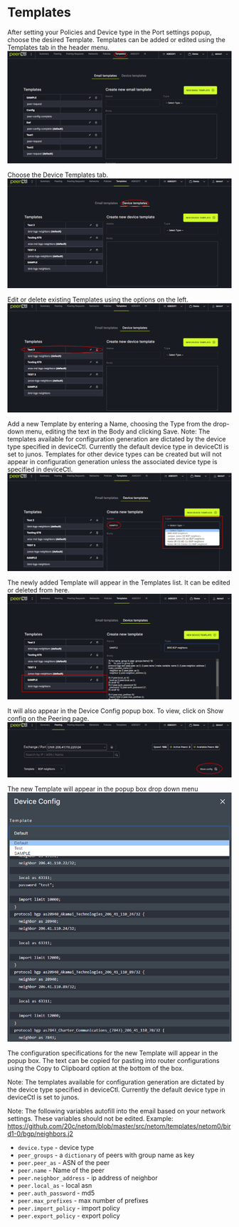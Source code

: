 # Templates

After setting your Policies and Device type in the Port settings popup, choose the desired Template. Templates can be added or edited using the Templates tab in the header menu. 
   ![](img/templates.png)
   
Choose the Device Templates tab. 
   ![](img/devicetemplate.png)

Edit or delete existing Templates using the options on the left. 
   ![](img/edittemplate.png)

Add a new Template by entering a Name, choosing the Type from the drop-down menu, editing the text in the Body and clicking Save. Note: The templates available for configuration generation are dictated by the device type specified in deviceCtl. Currently the default device type in deviceCtl is set to junos. Templates for other device types can be created but will not appear in configuration generation unless the associated device type is specified in deviceCtl.
   ![](img/addtemplate.png)

The newly added Template will appear in the Templates list. It can be edited or deleted from here.
   ![](img/sampletemplate.png)

It will also appear in the Device Config popup box. To view, click on Show config on the Peering page. 
   ![](img/showconfig2a.png)

The new Template will appear in the popup box drop down menu
   ![](img/showconfigpopup.png)
 
The configuration specifications for the new Template will appear in the popup box. The text can be copied for pasting into router configurations using the Copy to Clipboard option at the bottom of the box. 

Note: The templates available for configuration generation are dictated by the device type specified in deviceCtl. Currently the default device type in deviceCtl is set to junos.

Note: The following variables autofill into the email based on your network settings. These variables should not be edited. 
Example: https://github.com/20c/netom/blob/master/src/netom/templates/netom0/bird1-0/bgp/neighbors.j2

- `device.type` - device type
- `peer_groups` - a `dictionary` of peers with group name as key
- `peer.peer_as` - ASN of the peer
- `peer.name` - Name of the peer
- `peer.neighbor_address` - ip address of neighbor
- `peer.local_as` - local asn
- `peer.auth_password` - md5
- `peer.max_prefixes` - max number of prefixes
- `peer.import_policy` - import policy
- `peer.export_policy` - export policy
